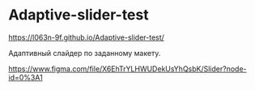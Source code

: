 # Adaptive-slider-test

https://l063n-9f.github.io/Adaptive-slider-test/

Адаптивный слайдер по заданному макету.

https://www.figma.com/file/X6EhTrYLHWUDekUsYhQsbK/Slider?node-id=0%3A1

